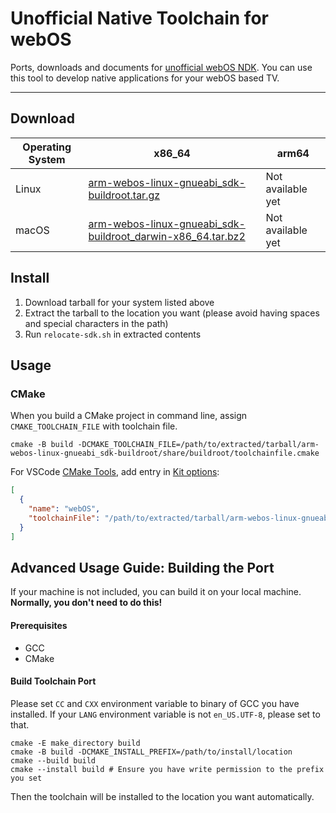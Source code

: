 # Unofficial Native Toolchain for webOS

Ports, downloads and documents for [unofficial webOS NDK](https://github.com/openlgtv/buildroot-nc4).
You can use this tool to develop native applications for your webOS based TV.

---

## Download

| Operating System | x86_64                                                                                 | arm64             |
|------------------|----------------------------------------------------------------------------------------|-------------------|
| Linux            | [arm-webos-linux-gnueabi_sdk-buildroot.tar.gz][toolchain-linux-x86_64]                 | Not available yet |
| macOS            | [arm-webos-linux-gnueabi_sdk-buildroot_darwin-x86_64.tar.bz2][toolchain-darwin-x86_64] | Not available yet |

## Install

1. Download tarball for your system listed above
2. Extract the tarball to the location you want (please avoid having spaces and special characters in the path)
3. Run `relocate-sdk.sh` in extracted contents

## Usage

### CMake

When you build a CMake project in command line, assign `CMAKE_TOOLCHAIN_FILE` with toolchain file.

```shell
cmake -B build -DCMAKE_TOOLCHAIN_FILE=/path/to/extracted/tarball/arm-webos-linux-gnueabi_sdk-buildroot/share/buildroot/toolchainfile.cmake
```

For VSCode [CMake Tools](https://github.com/microsoft/vscode-cmake-tools/), add entry in
[Kit options](https://github.com/microsoft/vscode-cmake-tools/blob/main/docs/kits.md#kit-options):

```json
[
  {
    "name": "webOS",
    "toolchainFile": "/path/to/extracted/tarball/arm-webos-linux-gnueabi_sdk-buildroot/share/buildroot/toolchainfile.cmake"
  }
]
```

## Advanced Usage Guide: Building the Port

If your machine is not included, you can build it on your local machine. **Normally, you don't need to do this!**

#### Prerequisites

* GCC
* CMake

#### Build Toolchain Port

Please set `CC` and `CXX` environment variable to binary of GCC you have installed.
If your `LANG` environment variable is not `en_US.UTF-8`, please set to that.

```shell
cmake -E make_directory build
cmake -B build -DCMAKE_INSTALL_PREFIX=/path/to/install/location
cmake --build build 
cmake --install build # Ensure you have write permission to the prefix you set
```

Then the toolchain will be installed to the location you want automatically.

[toolchain-linux-x86_64]: https://github.com/openlgtv/buildroot-nc4/releases/latest/download/arm-webos-linux-gnueabi_sdk-buildroot.tar.gz

[toolchain-darwin-x86_64]: https://github.com/webosbrew/native-toolchain/releases/download/webos-71307ba.1/arm-webos-linux-gnueabi_sdk-buildroot_darwin-x86_64.tar.bz2